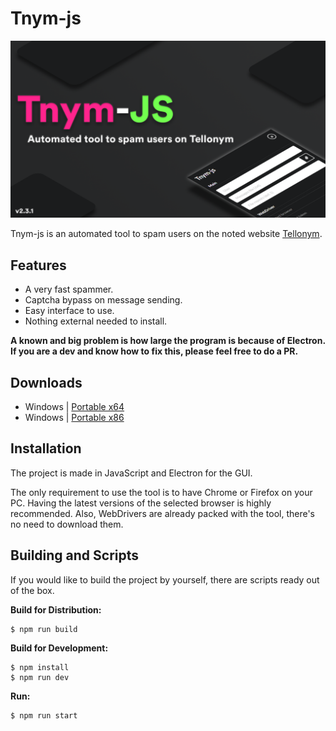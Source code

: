 # Tnym-js

![thumbnail](assets/thumbnail.png)

Tnym-js is an automated tool to spam users on the noted website [Tellonym](https://tellonym.me/).

## Features

- A very fast spammer.
- Captcha bypass on message sending.
- Easy interface to use.
- Nothing external needed to install.

**A known and big problem is how large the program is because of Electron. If you are a dev and know how to fix this, please feel free to do a PR.**

## Downloads

- Windows | [Portable x64](https://github.com/FedeIlLeone/Tnym-js/releases/latest/download/Tnym-js-x64.zip)
- Windows | [Portable x86](https://github.com/FedeIlLeone/Tnym-js/releases/latest/download/Tnym-js-x86.zip)

## Installation

The project is made in JavaScript and Electron for the GUI.

The only requirement to use the tool is to have Chrome or Firefox on your PC. Having the latest versions of the selected browser is highly recommended. Also, WebDrivers are already packed with the tool, there's no need to download them.

## Building and Scripts

If you would like to build the project by yourself, there are scripts ready out of the box.

**Build for Distribution:**
```shell
$ npm run build
```
**Build for Development:**
```shell
$ npm install
$ npm run dev
```
**Run:**
```shell
$ npm run start
```